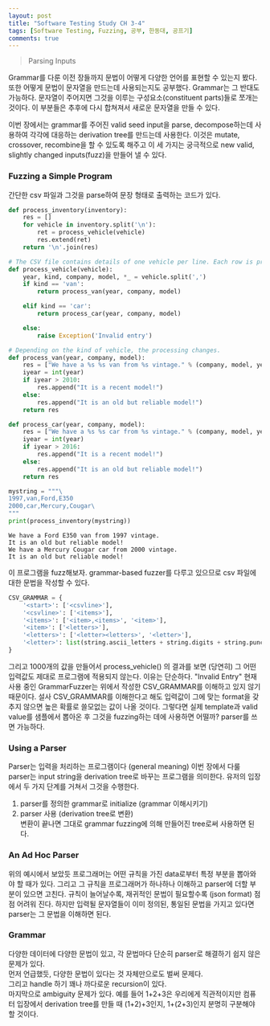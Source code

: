 ```yaml
---
layout: post
title: "Software Testing Study CH 3-4"
tags: [Software Testing, Fuzzing, 공부, 한동대, 공프기]
comments: true
---
```


> Parsing Inputs  

Grammar를 다룬 이전 장들까지 문법이 어떻게 다양한 언어를 표현할 수 있는지 봤다. 또한 어떻게 문법이 문자열을 만드는데 사용되는지도 공부했다. Grammar는 그 반대도 가능하다. 문자열이 주어지면 그것을 이루는 구성요소(constituent parts)들로 쪼개는 것이다. 이 부분들은 추후에 다시 합쳐져서 새로운 문자열을 만들 수 있다.  

이번 장에서는 grammar를 주어진 valid seed input을 parse, decompose하는데 사용하여 각각에 대응하는 derivation tree를 만드는데 사용한다. 이것은 mutate, crossover, recombine을 할 수 있도록 해주고 이 세 가지는 궁극적으로 new valid, slightly changed inputs(fuzz)을 만들어 낼 수 있다.  

### Fuzzing a Simple Program  
간단한 csv 파일과 그것을 parse하여 문장 형태로 출력하는 코드가 있다.  
~~~python
def process_inventory(inventory):
    res = []
    for vehicle in inventory.split('\n'):
        ret = process_vehicle(vehicle)
        res.extend(ret)
    return '\n'.join(res)

# The CSV file contains details of one vehicle per line. Each row is processed in process_vehicle().
def process_vehicle(vehicle):
    year, kind, company, model, *_ = vehicle.split(',')
    if kind == 'van':
        return process_van(year, company, model)

    elif kind == 'car':
        return process_car(year, company, model)

    else:
        raise Exception('Invalid entry')

# Depending on the kind of vehicle, the processing changes.
def process_van(year, company, model):
    res = ["We have a %s %s van from %s vintage." % (company, model, year)]
    iyear = int(year)
    if iyear > 2010:
        res.append("It is a recent model!")
    else:
        res.append("It is an old but reliable model!")
    return res

def process_car(year, company, model):
    res = ["We have a %s %s car from %s vintage." % (company, model, year)]
    iyear = int(year)
    if iyear > 2016:
        res.append("It is a recent model!")
    else:
        res.append("It is an old but reliable model!")
    return res
~~~

~~~python
mystring = """\
1997,van,Ford,E350
2000,car,Mercury,Cougar\
"""
print(process_inventory(mystring))
~~~
~~~
We have a Ford E350 van from 1997 vintage.
It is an old but reliable model!
We have a Mercury Cougar car from 2000 vintage.
It is an old but reliable model!
~~~

이 프로그램을 fuzz해보자. grammar-based fuzzer를 다루고 있으므로 csv 파일에 대한 문법을 작성할 수 있다.  
~~~python
CSV_GRAMMAR = {
    '<start>': ['<csvline>'],
    '<csvline>': ['<items>'],
    '<items>': ['<item>,<items>', '<item>'],
    '<item>': ['<letters>'],
    '<letters>': ['<letter><letters>', '<letter>'],
    '<letter>': list(string.ascii_letters + string.digits + string.punctuation + ' \t\n')
}
~~~

그리고 1000개의 값을 만들어서 process_vehicle() 의 결과를 보면 (당연히) 그 어떤 입력값도 제대로 프로그램에 적용되지 않는다. 이유는 단순하다. "Invalid Entry" 현재 사용 중인 GrammarFuzzer는 위에서 작성한 CSV_GRAMMAR를 이해하고 있지 않기 때문이다. 설사 CSV_GRAMMAR를 이해한다고 해도 입력값이 그에 맞는 format을 갖추지 않으면 높은 확률로 쓸모없는 값이 나올 것이다. 그렇다면 실제 template과 valid value를 샘플에서 뽑아온 후 그것을 fuzzing하는 데에 사용하면 어떨까? parser를 쓰면 가능하다.  

### Using a Parser  
Parser는 입력을 처리하는 프로그램이다 (general meaning) 이번 장에서 다룰 parser는 input string을 derivation tree로 바꾸는 프로그램을 의미한다. 유저의 입장에서 두 가지 단계를 거쳐서 그것을 수행한다.  
1. parser를 정의한 grammar로 initialize (grammar 이해시키기)  
2. parser 사용 (derivation tree로 변환)  
변환이 끝나면 그대로 grammar fuzzing에 의해 만들어진 tree로써 사용하면 된다.  

### An Ad Hoc Parser  
위의 예시에서 보았듯 프로그래머는 어떤 규칙을 가진 data로부터 특정 부분을 뽑아와야 할 때가 있다. 그리고 그 규칙을 프로그래머가 하나하나 이해하고 parser에 더할 부분이 있으면 고친다. 규칙이 늘어날수록, 재귀적인 문법이 필요할수록 (json format) 점점 어려워 진다. 하지만 입력될 문자열들이 이미 정의된, 통일된 문법을 가지고 있다면 parser는 그 문법을 이해하면 된다.  

### Grammar  
다양한 데이터에 다양한 문법이 있고, 각 문법마다 단순히 parser로 해결하기 쉽지 않은 문제가 있다.  
먼저 언급했듯, 다양한 문법이 있다는 것 자체만으로도 벌써 문제다.  
그리고 handle 하기 꽤나 까다로운 recursion이 있다.  
마지막으로 ambiguity 문제가 있다. 예를 들어 1+2+3은 우리에게 직관적이지만 컴퓨터 입장에서 derivation tree를 만들 때 (1+2)+3인지, 1+(2+3)인지 분명히 구분해야 할 것이다.  